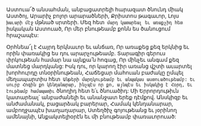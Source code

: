 
Աստուա՜ծ անսահման, անբացատրելի հարազատ
ծնունդ միակ Աստծոյ,
Արարիչ բոլոր արարածների, Քրիստոս թագաւոր,
Լոյս` խաւարի մէջ` մթնած սրտերի.
Մեզ հետ` մարդ կատարեալ եւ առաքչիդ հետ`
իսկական Աստուած,
Որ մեր բնութեամբ քոնն ես ծանուցում
հրաշապէս:


Օրհնեա՜լ է Հայրդ երկնաւոր եւ անճառ,
Որ առաքեց քեզ երկնից եւ որին փառակից ես դու
արարչութեամբ.
Տարագիր գերուս փրկութեան համար նա այնքա՛ն
հոգաց,
Որ մինչեւ անգամ քեզ մատնեց մարդկանց:
Իսկ դու, որ կարող էիր առանց վշտի աւարտել
խորհուրդը տնօրինութեան,
Հաճեցար մահուան բաժակը ըմպել մեղապարտիս
հետ`
Անթերի մարդկութեամբ եւ անպակաս
աստուածութեամբ:
Եւ սուրբ Հոգին քո կենդանարար, ինչպէս որ քո,
այնպէս եւ իսկակից է Հօրդ,
Եւ էութեամբ համապատիւ` ծնողիդ հետ ե՛ւ
ծնուածիդ:
Մի Երրորդութիւն կատարեալ` անբաժանելի եւ
անանջատ երեք դէմքով.
Անսկիզբ եւ անժամանակ, բացարձակ բարերար,
Համակ կենդանարար, ամբողջապէս
խաղաղարար,
Ստեղծիչ գոյութեանց եւ յօրինող ամենայնի,
Անքակտելիօրէն եւ մի բնութեամբ փառաւորուած:

